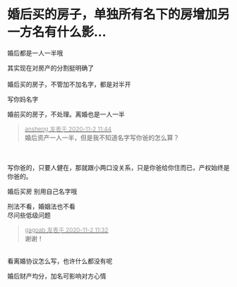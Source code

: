 # 婚后买的房子，单独所有名下的房增加另一方名有什么影...


婚后都是一人一半哦

其实现在对房产的分割挺明确了<br />
<br />
婚后买的房子，不管加不加名字，都是对半开<br />


写你妈名字

婚前买的房子，不处理。离婚也是一人一半

<div class="quote"><blockquote><font size="2"><a href="https://www.hostloc.com/forum.php?mod=redirect&amp;goto=findpost&amp;pid=9388111&amp;ptid=761209" target="_blank"><font color="#999999">ansheng 发表于 2020-11-2 11:44</font></a></font><br />
婚后资产一人一半，但是我不知道名字写你爸的怎么算？</blockquote></div><br />
<br />
写你爸的，只要人健在，那就跟小两口没关系，只是你爸给你住而已，产权始终是你爸的。

婚后买房 别用自己名字哦

刑法不看，婚姻法也不看<br />
尽问些低级问题

<div class="quote"><blockquote><font size="2"><a href="https://www.hostloc.com/forum.php?mod=redirect&amp;goto=findpost&amp;pid=9388002&amp;ptid=761209" target="_blank"><font color="#999999">gagoab 发表于 2020-11-2 11:32</font></a></font><br />
谢谢！</blockquote></div><br />
看离婚协议怎么写，也许什么都没有呢

婚后财产均分，加名可影响对方心情
